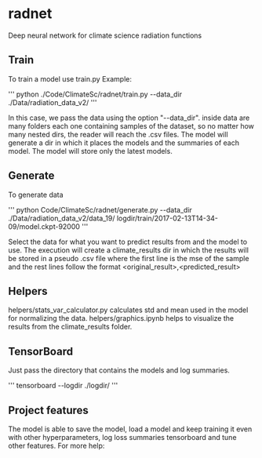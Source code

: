 # radnet
Deep neural network for climate science radiation functions

## Train
To train a model use train.py
Example:

'''
python ./Code/ClimateSc/radnet/train.py --data_dir ./Data/radiation_data_v2/
'''

In this case, we pass the data using the option "--data_dir". inside data are many folders each one containing samples of the dataset, so no matter how many nested dirs, the reader will reach the .csv files.
The model will generate a dir in which it places the models and the summaries of each model. The model will store only the latest models.

## Generate
To generate data 

'''
python Code/ClimateSc/radnet/generate.py --data_dir ./Data/radiation_data_v2/data_19/ logdir/train/2017-02-13T14-34-09/model.ckpt-92000
'''

Select the data for what you want to predict results from and the model to use.
The execution will create a climate_results dir in which the results will be stored in a pseudo .csv file where the first line is the mse of the sample and the rest lines follow the format \<original_result\>,\<predicted_result\>

## Helpers
helpers/stats_var_calculator.py calculates std and mean used in the model for normalizing the data.
helpers/graphics.ipynb helps to visualize the results from the climate_results folder.

## TensorBoard
Just pass the directory that contains the models and log summaries.

'''
tensorboard --logdir ./logdir/
'''

## Project features
The model is able to save the model, load a model and keep training it even with other hyperparameters, log loss summaries tensorboard and tune other features. For more help: 
